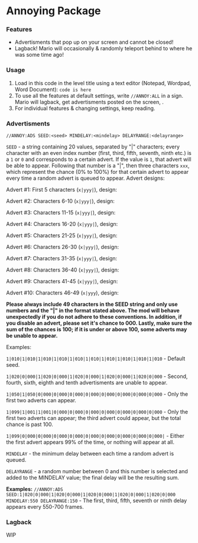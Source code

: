 # Annoying Package
### Features
- Advertisments that pop up on your screen and cannot be closed!
- Lagback! Mario will occasionally & randomly teleport behind to where he was some time ago!
### Usage
1. Load in this code in the level title using a text editor (Notepad, Wordpad, Word Document): `code is here`
2. To use all the features at default settings, write `//ANNOY:ALL` in a sign. Mario will lagback, get advertisments posted on the screen, <more>.
3. For individual features & changing settings, keep reading.

### Advertisments
`//ANNOY:ADS SEED:<seed> MINDELAY:<mindelay> DELAYRANGE:<delayrange>`

`SEED` - a string containing 20 values, separated by "|" characters; every character with an even index number (first, third, fifth, seventh, ninth etc.) is a `1` or `0` and corresponds to a certain advert. If the value is `1`, that advert will be able to appear. Following that number is a "|", then three characters `xxx`, which represent the chance (0% to 100%) for that certain advert to appear every time a random advert is queued to appear. Advert designs:

Advert #1: First 5 characters (`x|yyy|`), design: <link1>

Advert #2: Characters 6-10 (`x|yyy|`), design: <link2>

Advert #3: Characters 11-15 (`x|yyy|`), design: <link3>

Advert #4: Characters 16-20 (`x|yyy|`), design: <link4>

Advert #5: Characters 21-25 (`x|yyy|`), design: <link5>

Advert #6: Characters 26-30 (`x|yyy|`), design: <link6>

Advert #7: Characters 31-35 (`x|yyy|`), design: <link7>

Advert #8: Characters 36-40 (`x|yyy|`), design: <link8>

Advert #9: Characters 41-45 (`x|yyy|`), design: <link9>

Advert #10: Characters 46-49 (`x|yyy`), design: <link10>
  
<b>Please always include 49 characters in the SEED string and only use numbers and the "|" in the format stated above. The mod will behave unexpectedly if you do not adhere to these conventions. In addition, if you disable an advert, please set it's chance to 000. Lastly, make sure the sum of the chances is 100; if it is under or above 100, some adverts may be unable to appear.</b>

Examples:

`1|010|1|010|1|010|1|010|1|010|1|010|1|010|1|010|1|010|1|010` - Default seed.

`1|020|0|000|1|020|0|000|1|020|0|000|1|020|0|000|1|020|0|000` - Second, fourth, sixth, eighth and tenth advertisments are unable to appear.

`1|050|1|050|0|000|0|000|0|000|0|000|0|000|0|000|0|000|0|000` - Only the first two adverts can appear.

`1|099|1|001|1|001|0|000|0|000|0|000|0|000|0|000|0|000|0|000` - Only the first two adverts can appear; the third advert could appear, but the total chance is past 100.

`1|099|0|000|0|000|0|000|0|000|0|000|0|000|0|000|0|000|0|000|` - Either the first advert appears 99% of the time, or nothing will appear at all.

`MINDELAY` - the minimum delay between each time a random advert is queued.

`DELAYRANGE` - a random number between 0 and this number is selected and added to the MINDELAY value; the final delay will be the resulting sum.

<b>Examples:</b>
`//ANNOY:ADS SEED:1|020|0|000|1|020|0|000|1|020|0|000|1|020|0|000|1|020|0|000 MINDELAY:550 DELAYRANGE:150` - The first, third, fifth, seventh or ninth delay appears every 550-700 frames.
### Lagback
WIP
